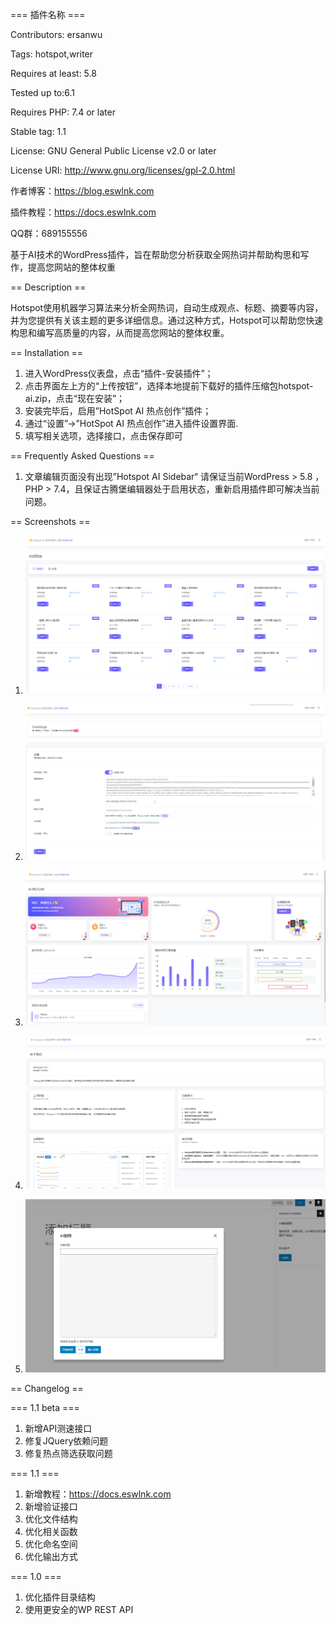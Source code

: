 === 插件名称 ===

Contributors: ersanwu

Tags: hotspot,writer

Requires at least: 5.8

Tested up to:6.1

Requires PHP: 7.4 or later

Stable tag: 1.1

License: GNU General Public License v2.0 or later

License URI: http://www.gnu.org/licenses/gpl-2.0.html

作者博客：https://blog.eswlnk.com

插件教程：https://docs.eswlnk.com

QQ群：689155556

基于AI技术的WordPress插件，旨在帮助您分析获取全网热词并帮助构思和写作，提高您网站的整体权重

== Description ==

Hotspot使用机器学习算法来分析全网热词，自动生成观点、标题、摘要等内容，并为您提供有关该主题的更多详细信息。通过这种方式，Hotspot可以帮助您快速构思和编写高质量的内容，从而提高您网站的整体权重。

== Installation ==

1. 进入WordPress仪表盘，点击“插件-安装插件”；
2. 点击界面左上方的“上传按钮”，选择本地提前下载好的插件压缩包hotspot-ai.zip，点击“现在安装”；
3. 安装完毕后，启用”HotSpot AI 热点创作”插件；
4. 通过“设置”->”HotSpot AI 热点创作”进入插件设置界面.
5. 填写相关选项，选择接口，点击保存即可

== Frequently Asked Questions ==

1. 文章编辑页面没有出现”Hotspot AI Sidebar“
请保证当前WordPress > 5.8 ，PHP > 7.4，且保证古腾堡编辑器处于启用状态，重新启用插件即可解决当前问题。

== Screenshots ==

1. ![热词筛选](assets/images/screenshot-1.png)

2. ![设置界面](assets/images/screenshot-2.png)

3. ![统计分析](assets/images/screenshot-3.png)

4. ![关于](assets/images/screenshot-4.png)

5. ![Sidebar](assets/images/screenshot-5.png)

   

== Changelog ==

=== 1.1 beta ===

1. 新增API测速接口
2. 修复JQuery依赖问题
3. 修复热点筛选获取问题

=== 1.1 ===

1. 新增教程：https://docs.eswlnk.com
2. 新增验证接口
3. 优化文件结构
4. 优化相关函数
5. 优化命名空间
6. 优化输出方式 


=== 1.0 ===

1. 优化插件目录结构
3. 使用更安全的WP REST API

